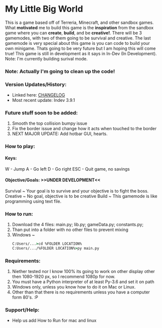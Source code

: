 # My Little Big World 
This is a game based off of Terreria, Minecraft, and other sandbox games. What **motivated** me to build this game is the **inspiration** from the sandbox game where you can **create**, **build**, and be **creative!**. There will be 3 gamemodes, with two of them going to be survival and creative. The last gamemode is very special about this game is you can code to build your own minigame. Thats going to be very future but I am hoping this will come true! This game is still in development as it says in In-Dev (In Development).
Note: I'm currently building surival mode.

### Note: Actually I'm going to clean up the code!

### Version Updates/History:
  * Linked here: [CHANGELOG](https://github.com/AndrewShen31/My-Little-Big-World/blob/master/CHANGELOG.md)
  * Most recent update: Indev 3.9.1

### Future stuff soon to be added:
  1. Smooth the top collision bumpy issue
  2. Fix the border issue and change how it acts when touched to the border
  3. NEXT MAJOR UPDATE:  Add hotbar GUI, hearts.

### How to play:
#### Keys:
W - Jump
A - Go left
D - Go right
ESC - Quit game, no savings
#### Objective/Goals:  >>UNDER DEVELOPMENT<<
Survival ~
Your goal is to survive and your objective is to fight the boss.
Creative ~
No goal, objective is to be creative
Build ~
This gamemode is like programming using text file.

### How to run:
  1. Download the 4 files: main.py; lib.py; gameData.py; constants.py;
  2. Than put into a folder with no other files to prevent mixing
  3. Windows ~ 
     ```cmd
     C:Users/...>cd %FOLDER LOCATION%
     C:Users/.../%FOLDER LOCATION%>py main.py
     ```

### Requirements:
  1. Niether tested nor I know 100% its going to work on other display other then 1080-1920 px, so I recommend 1080p for now.
  2. You must have a Python interpreter of at least Py-3.6 and set it on path
  3. Windows only, unless you know how to do it on Mac or Linux.
  4. Other than that there is no requirements unless you have a computer form 80's. :P

### Support/Help:
  * Help us add How to Run for mac and linux
